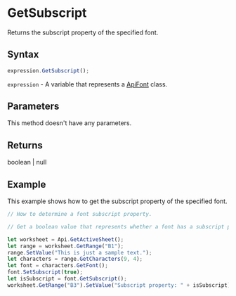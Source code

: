 # GetSubscript

Returns the subscript property of the specified font.

## Syntax

```javascript
expression.GetSubscript();
```

`expression` - A variable that represents a [ApiFont](../ApiFont.md) class.

## Parameters

This method doesn't have any parameters.

## Returns

boolean \| null

## Example

This example shows how to get the subscript property of the specified font.

```javascript editor-xlsx
// How to determine a font subscript property.

// Get a boolean value that represents whether a font has a subscript property or not and show the value in the worksheet.

let worksheet = Api.GetActiveSheet();
let range = worksheet.GetRange("B1");
range.SetValue("This is just a sample text.");
let characters = range.GetCharacters(9, 4);
let font = characters.GetFont();
font.SetSubscript(true);
let isSubscript = font.GetSubscript();
worksheet.GetRange("B3").SetValue("Subscript property: " + isSubscript);
```
